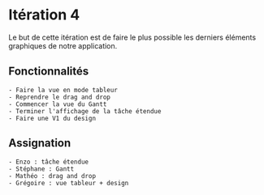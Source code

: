 # Itération 4
Le but de cette itération est de faire le plus possible les derniers éléments graphiques de notre application.

## Fonctionnalités
    - Faire la vue en mode tableur
    - Reprendre le drag and drop
    - Commencer la vue du Gantt
    - Terminer l'affichage de la tâche étendue
    - Faire une V1 du design

## Assignation
    - Enzo : tâche étendue
    - Stéphane : Gantt
    - Mathéo : drag and drop
    - Grégoire : vue tableur + design
